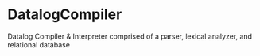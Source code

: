 # DatalogCompiler
Datalog Compiler &amp; Interpreter comprised of a parser, lexical analyzer, and relational database
